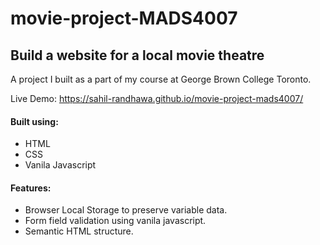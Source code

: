 # movie-project-MADS4007

## Build a website for a local movie theatre

A project I built as a part of my course at George Brown College Toronto.

Live Demo: https://sahil-randhawa.github.io/movie-project-mads4007/

#### Built using:
- HTML
- CSS
- Vanila Javascript

#### Features:
- Browser Local Storage to preserve variable data.
- Form field validation using vanila javascript.
- Semantic HTML structure.
